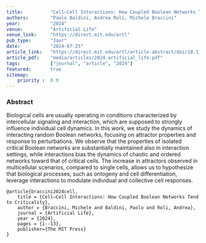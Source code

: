 ```yaml
---
title:          "Cell–Cell Interactions: How Coupled Boolean Networks Tend to Criticality"
authors:        "Paolo Baldini, Andrea Roli, Michele Braccini"
year:           "2024"
venue:          "Artificial Life"
venue_link:     "https://direct.mit.edu/artl"
pub_type:       "Jour"
date:           "2024-07-25"
article_link:   "https://direct.mit.edu/artl/article-abstract/doi/10.1162/artl_a_00444/123723/Cell-Cell-Interactions-How-Coupled-Boolean"
article_pdf:    "media/articles/2024-artificial_life.pdf"
tags:           ["journal", "article", "2024"]
featured:       true
sitemap:
    priority :  0.9
---
```


### Abstract

Biological cells are usually operating in conditions characterized by intercellular signaling and interaction, which are supposed to strongly influence individual cell dynamics. In this work, we study the dynamics of interacting random Boolean networks, focusing on attractor properties and response to perturbations. We observe that the properties of isolated critical Boolean networks are substantially maintained also in interaction settings, while interactions bias the dynamics of chaotic and ordered networks toward that of critical cells. The increase in attractors observed in multicellular scenarios, compared to single cells, allows us to hypothesize that biological processes, such as ontogeny and cell differentiation, leverage interactions to modulate individual and collective cell responses.

```
@article{braccini2024cell,
    title = {Cell–Cell Interactions: How Coupled Boolean Networks Tend to Criticality},
    author = {Braccini, Michele and Baldini, Paolo and Roli, Andrea},
    journal = {Artificial Life},
    year = {2024},
    pages = {1--13},
    publisher={The MIT Press}
}
```

